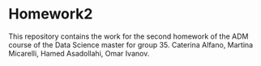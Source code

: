 # Homework2
This repository contains the work for the second homework of the ADM course of the Data Science master for group 35.
Caterina Alfano, Martina Micarelli, Hamed Asadollahi, Omar Ivanov.
